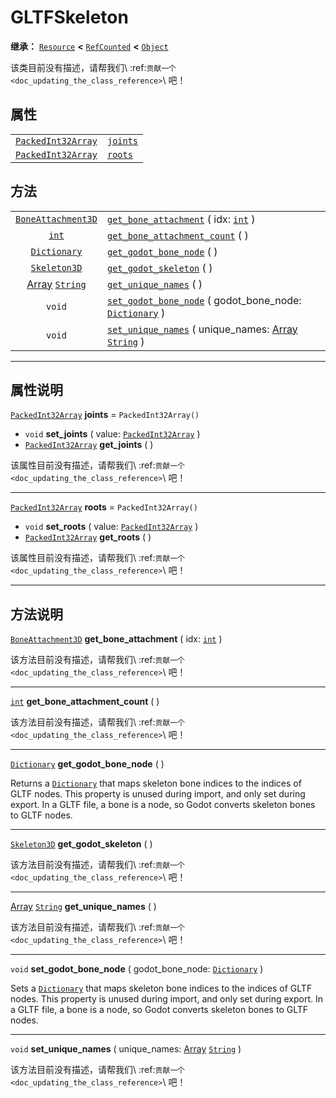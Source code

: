 <!-- ⚠ 请勿编辑本文件 ⚠ -->
<!-- 本文档使用脚本从 WeDot 引擎源码仓库生成。 -->
<!-- 生成脚本：https://github.com/WeDot-Engine/WeDot/tree/4.3/doc/tools/make_md.py； -->
<!-- 原文件：https://github.com/WeDot-Engine/WeDot/tree/4.3/modules/gltf/doc_classes/GLTFSkeleton.xml。 -->

<div id="_class_gltfskeleton"></div>

# GLTFSkeleton

**继承：** [`Resource`](class_resource.md) **<** [`RefCounted`](class_refcounted.md) **<** [`Object`](class_object.md)

该类目前没有描述，请帮我们\ :ref:`贡献一个 <doc_updating_the_class_reference>`\ 吧！

## 属性

|||
|:-:|:--|
| [`PackedInt32Array`](class_packedint32array.md) | [`joints`](#class_gltfskeleton_property_joints) | ``PackedInt32Array()`` |
| [`PackedInt32Array`](class_packedint32array.md) | [`roots`](#class_gltfskeleton_property_roots)   | ``PackedInt32Array()`` |

## 方法

|||
|:-:|:--|
| [`BoneAttachment3D`](class_boneattachment3d.md)     | [`get_bone_attachment`](class_gltfskeletonmd#class_gltfskeleton_method_get_bone_attachment) ( idx: [`int`](class_int.md) )                                  |
| [`int`](class_int.md)                               | [`get_bone_attachment_count`](class_gltfskeletonmd#class_gltfskeleton_method_get_bone_attachment_count) ( )                                                 |
| [`Dictionary`](class_dictionary.md)                 | [`get_godot_bone_node`](class_gltfskeletonmd#class_gltfskeleton_method_get_godot_bone_node) ( )                                                             |
| [`Skeleton3D`](class_skeleton3d.md)                 | [`get_godot_skeleton`](class_gltfskeletonmd#class_gltfskeleton_method_get_godot_skeleton) ( )                                                               |
| [Array](class_array.md) [`String`](class_string.md) | [`get_unique_names`](class_gltfskeletonmd#class_gltfskeleton_method_get_unique_names) ( )                                                                   |
| `void`                                              | [`set_godot_bone_node`](class_gltfskeletonmd#class_gltfskeleton_method_set_godot_bone_node) ( godot_bone_node: [`Dictionary`](class_dictionary.md) )        |
| `void`                                              | [`set_unique_names`](class_gltfskeletonmd#class_gltfskeleton_method_set_unique_names) ( unique_names: [Array](class_array.md) [`String`](class_string.md) ) |

<!-- rst-class:: classref-section-separator -->

---

## 属性说明

<div id="_class_gltfskeleton_property_joints"></div>

[`PackedInt32Array`](class_packedint32array.md) **joints** = ``PackedInt32Array()`` <div id="class_gltfskeleton_property_joints"></div>

- `void` **set_joints** ( value: [`PackedInt32Array`](class_packedint32array.md) )
- [`PackedInt32Array`](class_packedint32array.md) **get_joints** ( )

该属性目前没有描述，请帮我们\ :ref:`贡献一个 <doc_updating_the_class_reference>`\ 吧！

<!-- rst-class:: classref-item-separator -->

---

<div id="_class_gltfskeleton_property_roots"></div>

[`PackedInt32Array`](class_packedint32array.md) **roots** = ``PackedInt32Array()`` <div id="class_gltfskeleton_property_roots"></div>

- `void` **set_roots** ( value: [`PackedInt32Array`](class_packedint32array.md) )
- [`PackedInt32Array`](class_packedint32array.md) **get_roots** ( )

该属性目前没有描述，请帮我们\ :ref:`贡献一个 <doc_updating_the_class_reference>`\ 吧！

<!-- rst-class:: classref-section-separator -->

---

## 方法说明

<div id="_class_gltfskeleton_method_get_bone_attachment"></div>

[`BoneAttachment3D`](class_boneattachment3d.md) **get_bone_attachment** ( idx: [`int`](class_int.md) )<div id="class_gltfskeleton_method_get_bone_attachment"></div>

该方法目前没有描述，请帮我们\ :ref:`贡献一个 <doc_updating_the_class_reference>`\ 吧！

<!-- rst-class:: classref-item-separator -->

---

<div id="_class_gltfskeleton_method_get_bone_attachment_count"></div>

[`int`](class_int.md) **get_bone_attachment_count** ( )<div id="class_gltfskeleton_method_get_bone_attachment_count"></div>

该方法目前没有描述，请帮我们\ :ref:`贡献一个 <doc_updating_the_class_reference>`\ 吧！

<!-- rst-class:: classref-item-separator -->

---

<div id="_class_gltfskeleton_method_get_godot_bone_node"></div>

[`Dictionary`](class_dictionary.md) **get_godot_bone_node** ( )<div id="class_gltfskeleton_method_get_godot_bone_node"></div>

Returns a [`Dictionary`](class_dictionary.md) that maps skeleton bone indices to the indices of GLTF nodes. This property is unused during import, and only set during export. In a GLTF file, a bone is a node, so Godot converts skeleton bones to GLTF nodes.

<!-- rst-class:: classref-item-separator -->

---

<div id="_class_gltfskeleton_method_get_godot_skeleton"></div>

[`Skeleton3D`](class_skeleton3d.md) **get_godot_skeleton** ( )<div id="class_gltfskeleton_method_get_godot_skeleton"></div>

该方法目前没有描述，请帮我们\ :ref:`贡献一个 <doc_updating_the_class_reference>`\ 吧！

<!-- rst-class:: classref-item-separator -->

---

<div id="_class_gltfskeleton_method_get_unique_names"></div>

[Array](class_array.md) [`String`](class_string.md) **get_unique_names** ( )<div id="class_gltfskeleton_method_get_unique_names"></div>

该方法目前没有描述，请帮我们\ :ref:`贡献一个 <doc_updating_the_class_reference>`\ 吧！

<!-- rst-class:: classref-item-separator -->

---

<div id="_class_gltfskeleton_method_set_godot_bone_node"></div>

`void` **set_godot_bone_node** ( godot_bone_node: [`Dictionary`](class_dictionary.md) )<div id="class_gltfskeleton_method_set_godot_bone_node"></div>

Sets a [`Dictionary`](class_dictionary.md) that maps skeleton bone indices to the indices of GLTF nodes. This property is unused during import, and only set during export. In a GLTF file, a bone is a node, so Godot converts skeleton bones to GLTF nodes.

<!-- rst-class:: classref-item-separator -->

---

<div id="_class_gltfskeleton_method_set_unique_names"></div>

`void` **set_unique_names** ( unique_names: [Array](class_array.md) [`String`](class_string.md) )<div id="class_gltfskeleton_method_set_unique_names"></div>

该方法目前没有描述，请帮我们\ :ref:`贡献一个 <doc_updating_the_class_reference>`\ 吧！

[^virtual]: 本方法通常需要用户覆盖才能生效。
[^const]: 本方法无副作用，不会修改该实例的任何成员变量。
[^vararg]: 本方法除了能接受在此处描述的参数外，还能够继续接受任意数量的参数。
[^constructor]: 本方法用于构造某个类型。
[^static]: 调用本方法无需实例，可直接使用类名进行调用。
[^operator]: 本方法描述的是使用本类型作为左操作数的有效运算符。
[^bitfield]: 这个值是由下列位标志构成位掩码的整数。
[^void]: 无返回值。

